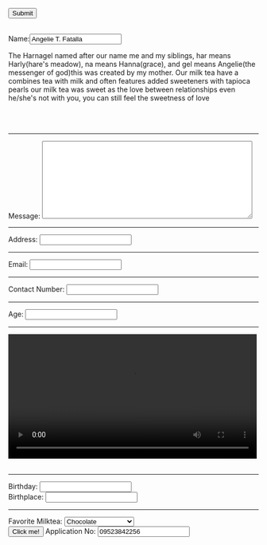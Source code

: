 
  <button type="buttom" onclick="alert('Welcome to Harnagel')">Submit</button><!DOCTYPE html>
<html lang="en">
<head>
  <meta charset="UTF-8">
  <meta name="description" content="This HARNAGEL MILKTEA HOUSE is named after my siblings">
    <title>HARNAGEL MILKTEA HOUSE APPLICATION</title 
  <img src="https.//edube.org/upload/media/defualt/ooo1/04/+Bobatopia&b=0&ni=21&no=4&ts=&tab=organic&sigr=HBpypAVBPah1&sigb=IW0g3vExZtnz&sigi=HlhrRs4yyaOD&sigt=Af5Nrt2QyF9d&.crumb=cTyjoaZPSwZ&fr=mcafee&fr2=piv-web&type=E210US91215G0//Milk-Tea.jpg" alt="milk tea" widht="100" hieght="100">
  <br>
<table>
  <tr>
  <label for="name">Name:</label><input type="text" id="name" name="name" value="Angelie T. Fatalla">
  </tr>
  <br>
<p>The Harnagel named after our name me and my siblings, har means Harly(hare's meadow), na means Hanna(grace), and gel means Angelie(the messenger of god)this was created by my mother. Our milk tea have a combines tea with milk and often features added sweeteners with tapioca pearls our milk tea was sweet as the love between relationships even he/she's not with you, you can still feel the sweetness of love</p>
</table>
<br><hr>
  <label for="message">Message:</label>
  <textarea id="message" name="message" rows="10" cols="50"></textarea>
<br><hr>  
  <label for="address">Address:</label>
  <input type="text" id="address" name="address">
  <br><hr>
  <label for="email">Email:</label>
  <input type="email" id="email" name="email">
  <br><hr>
  <label for="contact">Contact Number:</label>
  <input type="text" id="contact number" name="contact number pattern="[0-9]{5}-[2-3]{8}-[4-2]{2}">
  <br><hr>
  <label for="age">Age:</label>
  <input type="number" id="age" name="age">
  <br><hr>
  <video controls="cotrols" widht="300" height="250"
    <source src="https.//https://video.search.yahoo.com/video/play;_ylt=AwrgNMMSQZ1oBI0O9WD7w8QF;_ylu=c2VjA3NyBHNsawN2aWQEZ3BvcwM5?p=Milk+tea&vid=c9c5c93d59e2cf5c488044c9507f9a9e&turl=https%3A%2F%2Ftse2.mm.bing.net%2Fth%2Fid%2FOVP.QsVPML570IdrHn68NKfR6gHgFo%3Fpid%3DApi%26h%3D360%26w%3D480%26c%3D7%26rs%3D1&rurl=https%3A%2F%2Fwww.youtube.com%2Fwatch%3Fv%3DpjykSYFQMkc&tit=How+to+make+%3Cb%3EMilk%3C%2Fb%3E+%3Cb%3ETea%3C%2Fb%3E+Recipe+%7C+Boba+%3Cb%3EMilk%3C%2Fb%3E+%3Cb%3ETea%3C%2Fb%3E&c=8&sigr=lze4xgDlXIgq&sigt=3vWL.ekh_GGF&sigi=uSaRGC0Q0aOq&fr2=p%3As%2Cv%3Av&h=360&w=480&l=293&age=1554641306&fr=mcafee&type=E210US91215G0&tt=b/Milktea-Ad.mo4" type="video/mp4">
  </video>
  <br><br><hr>
  <fielset>
  <label for="birthday">Birthday:</label>
  <input type="birthdate" id="birthday" name="birthday">
  <br>
  <label for="birthplace">Birthplace:</label>
  <input type="text" id="birthplace" name="birthplace">
  </fielset>
  <br><hr>
  <label for="milktea">Favorite Milktea:</label>
  <select id="milktea" name="milktea">
    <option value="chocolate">Chocolate</option>
    <option value="cookies and cream">Cookies and Cream</option>
    <option value="vanila">Vanila</option>
    <option value="strawberry">Strawberry</option>
  </select><br>
  <button type="button" oneclick="alert("welcome to Harnagel!")>Click me!</button>
  <label for="application no:">Application No:</label>
  <input type="text" id="application no:" name="application no:" value="09523842256" readyonly>
</body>
</html>

